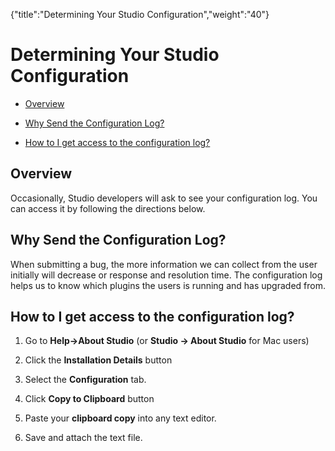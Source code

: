 {"title":"Determining Your Studio Configuration","weight":"40"} 

# Determining Your Studio Configuration

*   [Overview](#Overview)
    
*   [Why Send the Configuration Log?](#WhySendtheConfigurationLog?)
    
*   [How to I get access to the configuration log?](#HowtoIgetaccesstotheconfigurationlog?)
    

## Overview

Occasionally, Studio developers will ask to see your configuration log. You can access it by following the directions below.

## Why Send the Configuration Log?

When submitting a bug, the more information we can collect from the user initially will decrease or response and resolution time. The configuration log helps us to know which plugins the users is running and has upgraded from.

## How to I get access to the configuration log?

1.  Go to **Help->About Studio** (or **Studio -> About Studio** for Mac users)
    
2.  Click the **Installation Details** button
    
3.  Select the **Configuration** tab.
    
4.  Click **Copy to Clipboard** button
    
5.  Paste your **clipboard copy** into any text editor.
    
6.  Save and attach the text file.